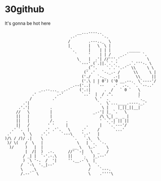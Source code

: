 # 30github

It's gonna be hot here

                                    __...----..
                                 .-'           `-.
                                /        .---.._  \
                                |        |   \  \ |
                                 `.      |    | | |        _____
                                   `     '    | | /    _.-`      `.
                                    \    |  .'| //'''.'            \
                                     `---'_(`.||.`.`.'    _.`.'''-. \
                                        _(`'.    `.`.`'.-'  \\     \ \
                                       (' .'   `-._.- /      \\     \ |
                                      ('./   `-._   .-|       \\     ||
                                      ('.\ | | 0') ('0 __.--.  \`----'/
                                 _.--('..|   `--    .'  .-.  `. `--..'
                   _..--..._ _.-'    ('.:|      .  /   ` 0 `   \
                .'         .-'        `..'  |  / .^.           |
               /         .'                 \ '  .             `._
            .'|                              `.  \`...____.----._.'
          .'.'|         .                      \ |    |_||_||__|
         //   \         |                  _.-'| |_ `.   \
         ||   |         |                     /\ \_| _  _ |
         ||   |         /.     .              ' `.`.| || ||
         ||   /        ' '     |        .     |   `.`---'/
       .' `.  |       .' .'`.   \     .'     /      `...'
     .'     \  \    .'.'     `---\    '.-'   |
    )/\ / /)/ .|    \             `.   `.\   \
     )/ \(   /  \   |               \   | `.  `-.
      )/     )   |  |             __ \   \.-`    \
             |  /|  )  .-.      //' `-|   \  _   /
            / _| |  `-'.-.\     ||    `.   )_.--'
            )  \ '-.  /  '|     ''.__.-`\  |
           /  `-\  '._|--'               \  `.
           \    _\                       /    `---.
           /.--`  \                      \    .''''\
